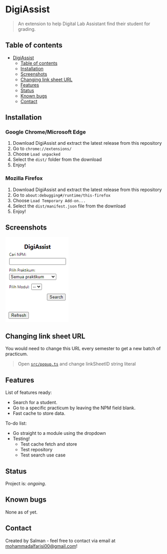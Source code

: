 # DigiAssist
> An extension to help Digital Lab Assistant find their student for grading.

## Table of contents
- [DigiAssist](#digiassist)
  - [Table of contents](#table-of-contents)
  - [Installation](#installation)
  - [Screenshots](#screenshots)
  - [Changing link sheet URL](#changing-link-sheet-url)
  - [Features](#features)
  - [Status](#status)
  - [Known bugs](#known-bugs)
  - [Contact](#contact)

## Installation
### Google Chrome/Microsoft Edge
1. Download DigiAssist and extract the latest release from this repository
2. Go to `chrome://extensions/`
3. Choose `Load unpacked`
4. Select the `dist/` folder from the download
5. Enjoy!

### Mozilla Firefox
1. Download DigiAssist and extract the latest release from this repository
2. Go to `about:debugging#/runtime/this-firefox`
3. Choose `Load Temporary Add-on...`
4. Select the `dist/manifest.json` file from the download
5. Enjoy!

## Screenshots
![Example screenshot](/screenshots/popup.PNG?raw=true)

## Changing link sheet URL
You would need to change this URL every semester to get a new batch of practicum.
> Open [`src/popup.ts`](src/popup.ts) and change linkSheetID string literal

## Features
List of features ready:
* Search for a student. 
* Go to a specific practicum by leaving the NPM field blank.
* Fast cache to store data.

To-do list:
* Go straight to a module using the dropdown
* Testing!
  * Test cache fetch and store
  * Test repository
  * Test search use case

## Status
Project is: _ongoing_.

## Known bugs
None as of yet.

## Contact
Created by Salman - feel free to contact via email at mohammadalfarisi00@gmail.com!
